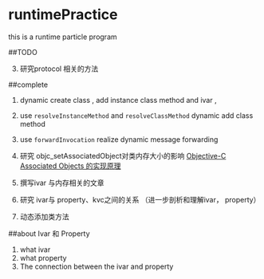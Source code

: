# runtimePractice
this is a runtime particle program


##TODO



3. 研究protocol 相关的方法


##complete
1. dynamic create class , add instance class method and ivar , 
2. use `resolveInstanceMethod` and `resolveClassMethod` dynamic add class method
3. use `forwardInvocation` realize dynamic message forwarding

2. 研究 objc_setAssociatedObject对类内存大小的影响
[Objective-C Associated Objects 的实现原理](http://blog.leichunfeng.com/blog/2015/06/26/objective-c-associated-objects-implementation-principle/)
4. 撰写ivar 与内存相关的文章
5. 研究 ivar与  property、kvc之间的关系 （进一步剖析和理解ivar， property）
1. 动态添加类方法



##about Ivar 和 Property
1. what ivar
2. what property
3. The connection between the ivar and property